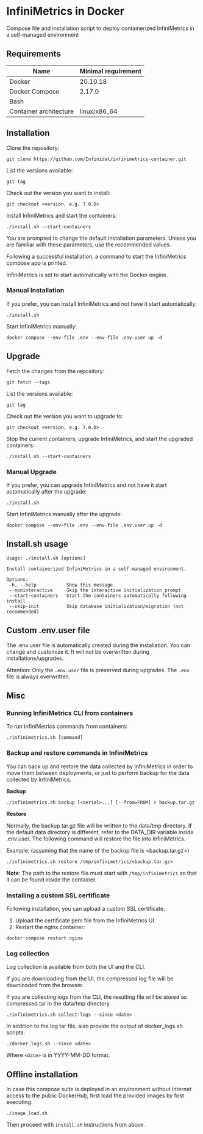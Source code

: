 # InfiniMetrics in Docker

Compose file and installation script to deploy containerized InfiniMetrics in a self-managed environment

## Requirements

Name | Minimal requirement
--- | --- |
Docker | 20.10.18	
Docker Compose | 2.17.0
Bash |
Container architecture | linux/x86_64

## Installation

Clone the repository:
```
git clone https://github.com/Infinidat/infinimetrics-container.git
```

List the versions available:
```
git tag
```

Check out the version you want to install:
```
git checkout <version, e.g. 7.0.0>
```

Install InfiniMetrics and start the containers:
```
./install.sh --start-containers
```

You are prompted to change the default installation parameters. Unless you are familiar with these parameters, use the recommended values.

Following a successful installation, a command to start the InfiniMetrics compose app is printed.

InfiniMetrics is set to start automatically with the Docker engine. 

### Manual Installation

If you prefer, you can install InfiniMetrics and not have it start automatically:

```
./install.sh
```

Start InfiniMetrics manually:

```
docker compose --env-file .env --env-file .env.user up -d
```

## Upgrade 

Fetch the changes from the repository:

```
git fetch --tags
```

List the versions available:
```
git tag
```

Check out the version you want to upgrade to:
```
git checkout <version, e.g. 7.0.0>
```

Stop the current containers, upgrade InfiniMetrics, and start the upgraded containers:
```
./install.sh --start-containers
```

### Manual Upgrade

If you prefer, you can upgrade InfiniMetrics and not have it start automatically after the upgrade:

```
./install.sh
```

Start InfiniMetrics manually after the upgrade:

```
docker compose --env-file .env --env-file .env.user up -d
```
## Install.sh usage

```
Usage: ./install.sh [options]

Install containerized InfiniMetrics in a self-managed environment.

Options:
 -h, --help           Show this message
 --noninteractive     Skip the interactive initialization prompt
 --start-containers   Start the containers automatically following install
 --skip-init          Skip database initialization/migration (not recommended)
```

## Custom .env.user file

The .env.user file is automatically created during the installation. You can change and customize it. It will not be overwritten during installations/upgrades.

Attention: Only the `.env.user` file is preserved during upgrades. The `.env` file is always overwritten.

## Misc

### Running InfiniMetrics CLI from containers

To run InfiniMetrics commands from containers:

    ./infinimetrics.sh [command]

### Backup and restore commands in InfiniMetrics

You can back up and restore the data collected by InfiniMetrics in order to move them between deployments, or just to perform backup for the data collected by InfiniMetrics.

**Backup**

```
./infinimetrics.sh backup [<serial>...] [--from=FROM] > backup.tar.gz
```

**Restore**

Normally, the backup tar.gz file will be written to the data/tmp directory. If the default data directory is different, refer to the DATA_DIR variable inside .env.user.
The following command will restore the file into InfiniMetrics.

Example: (assuming that the name of the backup file is <backup.tar.gz>)
```
./infinimetrics.sh restore /tmp/infinimetrics/<backup.tar.gz>
```

**Note**: The path to the restore file must start with `/tmp/infinimetrics` so that it can be found inside the container.


### Installing a custom SSL certificate

Following installation, you can upload a custom SSL certificate.

1. Upload the certificate pem file from the InfiniMetrics UI.
2. Restart the nginx container:
```
docker compose restart nginx
```

### Log collection

Log collection is available from both the UI and the CLI.

If you are downloading from the UI, the compressed log file will be downloaded from the browser.

If you are collecting logs from the CLI, the resulting file will be stored as compressed tar in the data/tmp directory.

    ./infinimetrics.sh collect-logs --since <date>

In addition to the log tar file, also provide the output of docker_logs.sh scripts:

    ./docker_logs.sh --since <date>

Where `<date>` is in YYYY-MM-DD format. 

## Offline installation

In case this compose suite is deployed in an environment without Internet access to the public DockerHub, first load the provided images by first executing:

    ./image_load.sh

Then proceed with `install.sh` instructions from above.
